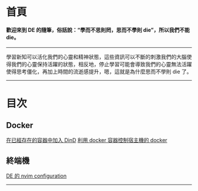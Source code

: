 # 首頁

#### 歡迎來到 DE 的隨筆，俗話說：“學而不思則罔，思而不學則 die”，所以我們不能 die。
---
<!-- 很久以前，我在看 Youtube 的時候看到有人提出一個想法：為什麼我們會覺得時間變得越來越快？
這是一個有趣的問題，我們都知道相對論，簡單來講就是做自己喜歡的事情時體感上時間會變得很快；做自己不喜歡的事情時則會覺得時間好像被放慢一般。可是人們感到時間變快難道是一直在做自己喜歡做的事情嗎？當然不是，就像現在叫我去解電路學一樣，我馬上就把我自己吊死。

這裏有個例子：假設現在有兩個人，一個是滿一歲的小 baby，另一個是一個20歲的成人。當這個小 baby 剛滿一歲的時候回顧了這一整年，他發現這一整年就是他的時間線的全部；現在讓20歲的成人回顧一下過去的一整年，他發現這一整年佔據他的時間線的二十分之一。他們對於過去這一整年的感受截然不同，假設現在有一個50歲的人，他對過去一年的感受就是他的時間線的五十分之一，換句話說隨著年齡越來越高，我們會覺得相同長度的時間會越來越短。

那時間的快慢與思而不學則 die 有什麼關係？ -->
學習新知可以活化我們的心靈和精神狀態，這些資訊可以不斷的刺激我們的大腦使得我們的心靈保持活躍的狀態，相反地，停止學習可能會導致我們的心靈無法活躍使得思考僵化，再加上時間的流逝感提升，嗯，這就是為什麼思而不學則 die 了。


---
# 目次

## Docker
[在已經存在的容器中加入 DinD](note/docker/addDindFunction.md)
[利用 docker 容器控制宿主機的 docker](note/docker/addDoodFunction.md)

## 終端機
[DE 的 nvim configuration](note/terminal/neovim.md)


---





